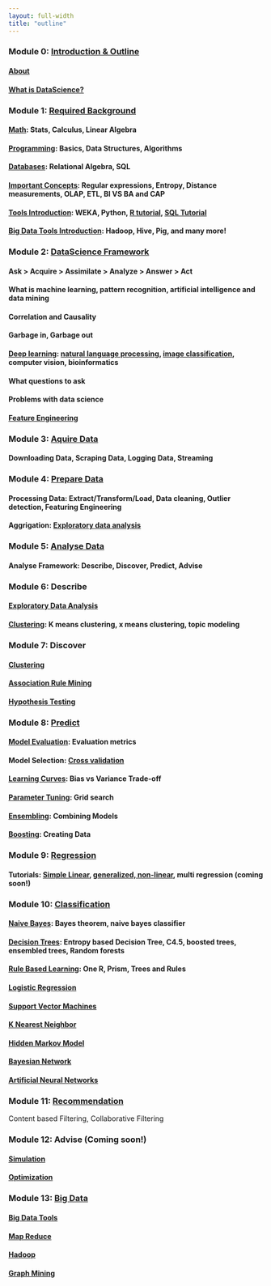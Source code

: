 ```yaml
---
layout: full-width
title: "outline"
---
```


### Module 0: [Introduction & Outline](outline.html)

####  [About](about.html)

#### [What is DataScience?](what-is-data-science/)

### Module 1: [Required Background](required-background/)

#### [Math](required-background-math/): Stats, Calculus, Linear Algebra

#### [Programming](required-background-programming/): Basics, Data Structures, Algorithms

#### [Databases](required-background-databases/): Relational Algebra, SQL

#### [Important Concepts](important-concepts/): Regular expressions, Entropy, Distance measurements, OLAP, ETL, BI VS BA and CAP 
	 
#### [Tools Introduction](opensource-tools-for-datascience/): WEKA, Python, [R tutorial](r-programming-tutorial), [SQL Tutorial](sql-introduction)

#### [Big Data Tools Introduction](opensource-bigdata-tools/): Hadoop, Hive, Pig, and many more!

### Module 2: [DataScience Framework](data-science-framework/)

#### Ask > Acquire > Assimilate > Analyze > Answer > Act

#### What is machine learning, pattern recognition, artificial intelligence and data mining

#### Correlation and Causality

#### Garbage in, Garbage out

#### [Deep learning](deep-learning/): [natural language processing](natural-language-processing/), [image classification](image-classification/), computer vision, bioinformatics

#### What questions to ask

#### Problems with data science

#### [Feature Engineering](feature-engineering/)

### Module 3: [Aquire Data](aquiring-data/)

#### Downloading Data, Scraping Data, Logging Data, Streaming

### Module 4: [Prepare Data](preparing-data/)

#### Processing Data: Extract/Transform/Load, Data cleaning, Outlier detection, Featuring Engineering

#### Aggrigation: [Exploratory data analysis](exploratory-data-analysis)

### Module 5: [Analyse Data](analyse-data/)

#### Analyse Framework: Describe, Discover, Predict, Advise

### Module 6: Describe

#### [Exploratory Data Analysis](exploratory-data-analysis/)

#### [Clustering](clustering/): K means clustering, x means clustering, topic modeling

### Module 7: Discover

#### [Clustering](clustering/)

#### [Association Rule Mining](association-rule-mining/)

#### [Hypothesis Testing](hypothesis-testing)


### Module 8: [Predict]([predict/])

#### [Model Evaluation](model-evaluation/): Evaluation metrics

#### Model Selection: [Cross validation](cross-validation/)

#### [Learning Curves](learning-curves/): Bias vs Variance Trade-off

#### [Parameter Tuning](parameter-tuning/): Grid search

#### [Ensembling](ensembling): Combining Models

#### [Boosting](boosting): Creating Data

### Module 9: [Regression](regression/)

#### Tutorials: [Simple Linear](http://nbviewer.ipython.org/github/datascienceguide/datascienceguide.github.io/blob/master/tutorials/Linear-Regression-Tutorial.ipynb), [generalized, non-linear](http://nbviewer.ipython.org/github/datascienceguide/datascienceguide.github.io/blob/master/tutorials/Non-Linear-Regression-Tutorial.ipynb), multi regression (coming soon!)

### Module 10: [Classification](classification/)

#### [Naive Bayes](naive-bayes-classifier/): Bayes theorem, naive bayes classifier

#### [Decision Trees](decision-trees/): Entropy based Decision Tree, C4.5, boosted trees, ensembled trees, Random forests

#### [Rule Based Learning](rule-based-learning/): One R, Prism, Trees and Rules

#### [Logistic Regression](logistic-regression)

#### [Support Vector Machines](support-vector-machine)

#### [K Nearest Neighbor](k-nearest-neighbor)

#### [Hidden Markov Model](hidden-markov-model)

#### [Bayesian Network](bayesian-network)

#### [Artificial Neural Networks](neural-network)

### Module 11: [Recommendation]()

Content based Filtering, Collaborative Filtering

### Module 12: Advise (Coming soon!)

#### [Simulation](simulation/)

#### [Optimization](optization/)
	
### Module 13: [Big Data](big-data-fundamentals)

#### [Big Data Tools](opensource-bigdata-tools/)

#### [Map Reduce](map-reduce/)

#### [Hadoop](hadoop-tutorial/)

#### [Graph Mining](graph-mining/)
